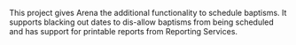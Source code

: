 This project gives Arena the additional functionality to schedule baptisms. It supports blacking out dates to dis-allow baptisms from being scheduled and has support for printable reports from Reporting Services.
